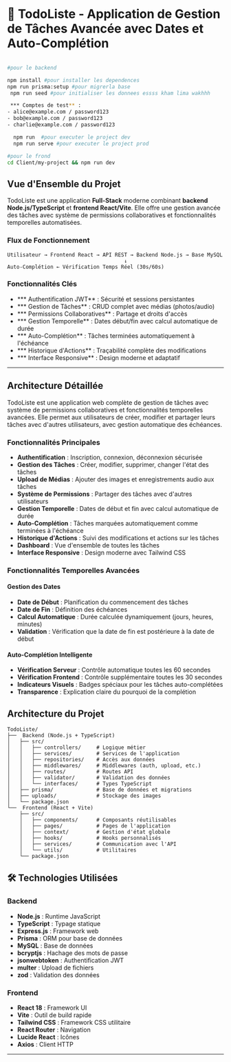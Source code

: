 # 📝 TodoListe - Application de Gestion de Tâches Avancée avec Dates et Auto-Complétion

```bash

#pour le backend

npm install #pour installer les dependences
npm run prisma:setup #pour migrerla base
 npm run seed #pour initialiser les donnees essss kham lima wakhhh

 *** Comptes de test** :
- alice@example.com / password123
- bob@example.com / password123
- charlie@example.com / password123

  npm run  #pour executer le project dev
  npm run serve #pour executer le project prod

#pour le frond
cd Client/my-project && npm run dev
```

## Vue d'Ensemble du Projet

TodoListe est une application **Full-Stack** moderne combinant **backend Node.js/TypeScript** et **frontend React/Vite**. Elle offre une gestion avancée des tâches avec système de permissions collaboratives et fonctionnalités temporelles automatisées.

###  Flux de Fonctionnement

```
Utilisateur → Frontend React → API REST → Backend Node.js → Base MySQL
                                      ↓
Auto-Complétion ← Vérification Temps Réel (30s/60s)
```

###  Fonctionnalités Clés

- *** Authentification JWT** : Sécurité et sessions persistantes
- *** Gestion de Tâches** : CRUD complet avec médias (photos/audio)
- *** Permissions Collaboratives** : Partage et droits d'accès
- *** Gestion Temporelle** : Dates début/fin avec calcul automatique de durée
- *** Auto-Complétion** : Tâches terminées automatiquement à l'échéance
- *** Historique d'Actions** : Traçabilité complète des modifications
- *** Interface Responsive** : Design moderne et adaptatif

---

##  Architecture Détaillée

TodoListe est une application web complète de gestion de tâches avec système de permissions collaboratives et fonctionnalités temporelles avancées. Elle permet aux utilisateurs de créer, modifier et partager leurs tâches avec d'autres utilisateurs, avec gestion automatique des échéances.

### Fonctionnalités Principales

- **Authentification** : Inscription, connexion, déconnexion sécurisée
- **Gestion des Tâches** : Créer, modifier, supprimer, changer l'état des tâches
- **Upload de Médias** : Ajouter des images et enregistrements audio aux tâches
- **Système de Permissions** : Partager des tâches avec d'autres utilisateurs
- **Gestion Temporelle** : Dates de début et fin avec calcul automatique de durée
- **Auto-Complétion** : Tâches marquées automatiquement comme terminées à l'échéance
- **Historique d'Actions** : Suivi des modifications et actions sur les tâches
- **Dashboard** : Vue d'ensemble de toutes les tâches
- **Interface Responsive** : Design moderne avec Tailwind CSS

###  Fonctionnalités Temporelles Avancées

#### Gestion des Dates
- **Date de Début** : Planification du commencement des tâches
- **Date de Fin** : Définition des échéances
- **Calcul Automatique** : Durée calculée dynamiquement (jours, heures, minutes)
- **Validation** : Vérification que la date de fin est postérieure à la date de début

#### Auto-Complétion Intelligente
- **Vérification Serveur** : Contrôle automatique toutes les 60 secondes
- **Vérification Frontend** : Contrôle supplémentaire toutes les 30 secondes
- **Indicateurs Visuels** : Badges spéciaux pour les tâches auto-complétées
- **Transparence** : Explication claire du pourquoi de la complétion

## Architecture du Projet

```
TodoListe/
├──  Backend (Node.js + TypeScript)
│   ├── src/
│   │   ├── controllers/     # Logique métier
│   │   ├── services/        # Services de l'application
│   │   ├── repositories/    # Accès aux données
│   │   ├── middlewares/     # Middlewares (auth, upload, etc.)
│   │   ├── routes/          # Routes API
│   │   ├── validator/       # Validation des données
│   │   └── interfaces/      # Types TypeScript
│   ├── prisma/              # Base de données et migrations
│   ├── uploads/             # Stockage des images
│   └── package.json
└──  Frontend (React + Vite)
    ├── src/
    │   ├── components/      # Composants réutilisables
    │   ├── pages/           # Pages de l'application
    │   ├── context/         # Gestion d'état globale
    │   ├── hooks/           # Hooks personnalisés
    │   ├── services/        # Communication avec l'API
    │   └── utils/           # Utilitaires
    └── package.json
```

## 🛠️ Technologies Utilisées

### Backend
- **Node.js** : Runtime JavaScript
- **TypeScript** : Typage statique
- **Express.js** : Framework web
- **Prisma** : ORM pour base de données
- **MySQL** : Base de données
- **bcryptjs** : Hachage des mots de passe
- **jsonwebtoken** : Authentification JWT
- **multer** : Upload de fichiers
- **zod** : Validation des données

### Frontend
- **React 18** : Framework UI
- **Vite** : Outil de build rapide
- **Tailwind CSS** : Framework CSS utilitaire
- **React Router** : Navigation
- **Lucide React** : Icônes
- **Axios** : Client HTTP

---

